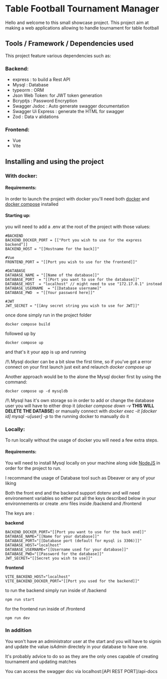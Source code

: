 # Table Football Tournament Manager


Hello and welcome to this small showcase project. 
This project aim at making a web applications allowing to handle tournament for table football 

## Tools / Framework / Dependencies used 

This project feature various dependencies such as:

###     Backend:

* express : to build a Rest API
* Mysql : Database
* typeorm : ORM
* Json Web Token: for JWT token generation
* Bcryptjs : Password Encryption
* Swagger Jsdoc : Auto generate swagger documentation
* Swagger Ui Express : generate the HTML for swagger
* Zod : Data v  alidations

### Frontend:

* Vue
* Vite

## Installing and using the project

### With docker:

#### Requirements:

In order to launch the project with docker you'll need both [docker](https://docs.docker.com/engine/install/) and [docker compose](https://docs.docker.com/compose/install/) installed

#### Starting up:

you will need to add a .env at the root of the project with those values:

```shell
#BACKEND 
BACKEND_DOCKER_PORT = [["Port you wish to use for the express backend"]]
BACKEND_HOST = "[[Hostname for the back]]"

#Vue
FRONTEND_PORT = "[[Port you wish to use for the frontend]]"

#DATABASE
DATABASE_NAME = "[[Name of the database]]"
DATABASE_PORT  = "[[Port you want to use for the database]]"
DATABASE_HOST  = "localhost" // might need to use "172.17.0.1" instead
DATABASE_USERNAME  = "[[Database username]"
DATABASE_PWD  = "[[Your password here]]"

#JWT
JWT_SECRET = "[[Any secret string you wish to use for JWT]]"
```

once done simply run in the project folder

```
docker compose build
```

followed up by 

```
docker compose up
```

and that's it your app is up and running

/!\ Mysql docker can be a bit slow the first time, so if you've got a error connect on your first launch just exit and relaunch *docker compose up*

Another approach would be to the alone the Mysql docker first by using the command: 

```
docker compose up -d mysqldb
```

/!\ Mysql has it's own storage so in order to add or change the database user you will have to either drop it (*docker compose down -v* **THIS WILL DELETE THE DATABSE**) or manually connect with *docker exec -it [docker id] mysql -u[user] -p* to the running docker to manually do it


### Locally:

To run locally without the usage of docker you will need a few extra steps.

#### Requirements:
You will need to install Mysql locally on your machine along side [NodeJS](https://nodejs.org/en/download) in order for the project to run.

I recommand the usage of Database tool such as Dbeaver or any of your liking 

Both the front end and the backend support dotenv and will need environement variables so either put all the keys described below in your environnements or create .env files inside /backend and /frontend

The keys are :

**backend**

```shell
BACKEND_DOCKER_PORT="[[Port you want to use for the back end]]"
DATABASE_NAME="[[Name for your database]]"
DATABASE_PORT="[[Database port (default for mysql is 3306)]]"
DATABASE_HOST="localhost"
DATABASE_USERNAME="[[Username used for your database]]"
DATABASE_PWD="[[Password for the database]]"
JWT_SECRET="[[Secret you wish to use]]"
```

**frontend**
 
 ```shell
 VITE_BACKEND_HOST="localhost"
 VITE_BACKEND_DOCKER_PORT="[[Port you used for the backend]]"
 ```

 to run the backend simply run inside of /backend
 
 ```
npm run start
```

for the frontend run inside of /frontend

```
npm run dev
```

### In addition 
You won't have an administrator user at the start and you will have to signin and update the value *isAdmin* directely in your database to have one.


It's probably advice to do so as they are the only ones capable of creating tournament and updating matches

You can access the swagger doc via localhost:[API REST PORT]/api-docs